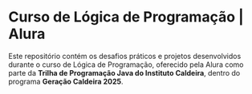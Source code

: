# Curso de Lógica de Programação | Alura

Este repositório contém os desafios práticos e projetos desenvolvidos durante o curso de Lógica de Programação, oferecido pela Alura como parte da **Trilha de Programação Java do Instituto Caldeira**, dentro do programa **Geração Caldeira 2025**.


